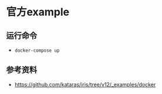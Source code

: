 # 官方example

## 运行命令
 - `docker-compose up`

## 参考资料
 - https://github.com/kataras/iris/tree/v12/_examples/docker